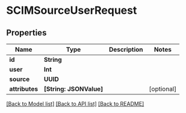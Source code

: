 # SCIMSourceUserRequest

## Properties
Name | Type | Description | Notes
------------ | ------------- | ------------- | -------------
**id** | **String** |  | 
**user** | **Int** |  | 
**source** | **UUID** |  | 
**attributes** | **[String: JSONValue]** |  | [optional] 

[[Back to Model list]](../README.md#documentation-for-models) [[Back to API list]](../README.md#documentation-for-api-endpoints) [[Back to README]](../README.md)


